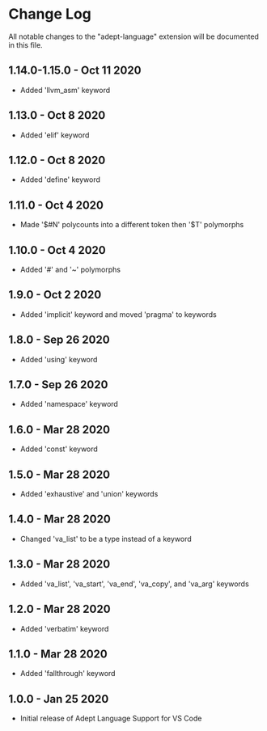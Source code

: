 # Change Log

All notable changes to the "adept-language" extension will be documented in this file.

## 1.14.0-1.15.0 - Oct 11 2020
- Added 'llvm_asm' keyword

## 1.13.0 - Oct 8 2020
- Added 'elif' keyword

## 1.12.0 - Oct 8 2020
- Added 'define' keyword

## 1.11.0 - Oct 4 2020
- Made '$#N' polycounts into a different token then '$T' polymorphs

## 1.10.0 - Oct 4 2020
- Added '#' and '~' polymorphs

## 1.9.0 - Oct 2 2020
- Added 'implicit' keyword and moved 'pragma' to keywords

## 1.8.0 - Sep 26 2020
- Added 'using' keyword

## 1.7.0 - Sep 26 2020
- Added 'namespace' keyword

## 1.6.0 - Mar 28 2020
- Added 'const' keyword

## 1.5.0 - Mar 28 2020
- Added 'exhaustive' and 'union' keywords

## 1.4.0 - Mar 28 2020
- Changed 'va_list' to be a type instead of a keyword

## 1.3.0 - Mar 28 2020
- Added 'va_list', 'va_start', 'va_end', 'va_copy', and 'va_arg' keywords

## 1.2.0 - Mar 28 2020
- Added 'verbatim' keyword

## 1.1.0 - Mar 28 2020
- Added 'fallthrough' keyword

## 1.0.0 - Jan 25 2020
- Initial release of Adept Language Support for VS Code

